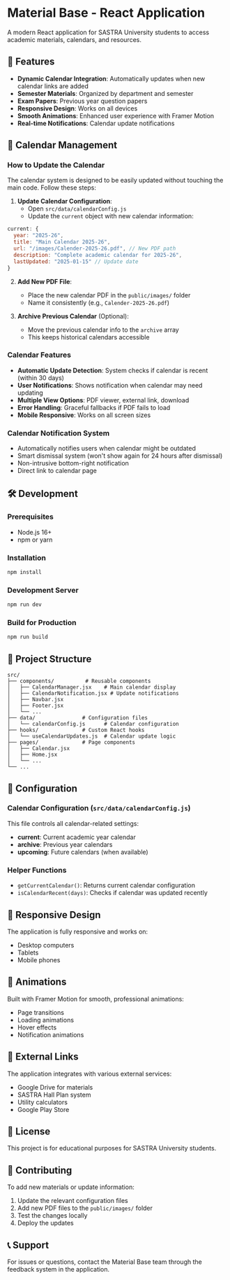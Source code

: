 # Material Base - React Application

A modern React application for SASTRA University students to access academic materials, calendars, and resources.

## 🚀 Features

- **Dynamic Calendar Integration**: Automatically updates when new calendar links are added
- **Semester Materials**: Organized by department and semester
- **Exam Papers**: Previous year question papers
- **Responsive Design**: Works on all devices
- **Smooth Animations**: Enhanced user experience with Framer Motion
- **Real-time Notifications**: Calendar update notifications

## 📅 Calendar Management

### How to Update the Calendar

The calendar system is designed to be easily updated without touching the main code. Follow these steps:

1. **Update Calendar Configuration**:
   - Open `src/data/calendarConfig.js`
   - Update the `current` object with new calendar information:

```javascript
current: {
  year: "2025-26",
  title: "Main Calendar 2025-26", 
  url: "/images/Calender-2025-26.pdf", // New PDF path
  description: "Complete academic calendar for 2025-26",
  lastUpdated: "2025-01-15" // Update date
}
```

2. **Add New PDF File**:
   - Place the new calendar PDF in the `public/images/` folder
   - Name it consistently (e.g., `Calender-2025-26.pdf`)

3. **Archive Previous Calendar** (Optional):
   - Move the previous calendar info to the `archive` array
   - This keeps historical calendars accessible

### Calendar Features

- **Automatic Update Detection**: System checks if calendar is recent (within 30 days)
- **User Notifications**: Shows notification when calendar may need updating
- **Multiple View Options**: PDF viewer, external link, download
- **Error Handling**: Graceful fallbacks if PDF fails to load
- **Mobile Responsive**: Works on all screen sizes

### Calendar Notification System

- Automatically notifies users when calendar might be outdated
- Smart dismissal system (won't show again for 24 hours after dismissal)
- Non-intrusive bottom-right notification
- Direct link to calendar page

## 🛠 Development

### Prerequisites
- Node.js 16+
- npm or yarn

### Installation
```bash
npm install
```

### Development Server
```bash
npm run dev
```

### Build for Production
```bash
npm run build
```

## 📁 Project Structure

```
src/
├── components/          # Reusable components
│   ├── CalendarManager.jsx    # Main calendar display
│   ├── CalendarNotification.jsx # Update notifications
│   ├── Navbar.jsx
│   ├── Footer.jsx
│   └── ...
├── data/               # Configuration files
│   └── calendarConfig.js      # Calendar configuration
├── hooks/              # Custom React hooks
│   └── useCalendarUpdates.js  # Calendar update logic
├── pages/              # Page components
│   ├── Calendar.jsx
│   ├── Home.jsx
│   └── ...
└── ...
```

## 🔧 Configuration

### Calendar Configuration (`src/data/calendarConfig.js`)

This file controls all calendar-related settings:

- **current**: Current academic year calendar
- **archive**: Previous year calendars
- **upcoming**: Future calendars (when available)

### Helper Functions

- `getCurrentCalendar()`: Returns current calendar configuration
- `isCalendarRecent(days)`: Checks if calendar was updated recently

## 📱 Responsive Design

The application is fully responsive and works on:
- Desktop computers
- Tablets
- Mobile phones

## 🎨 Animations

Built with Framer Motion for smooth, professional animations:
- Page transitions
- Loading animations
- Hover effects
- Notification animations

## 🔗 External Links

The application integrates with various external services:
- Google Drive for materials
- SASTRA Hall Plan system
- Utility calculators
- Google Play Store

## 📄 License

This project is for educational purposes for SASTRA University students.

## 🤝 Contributing

To add new materials or update information:
1. Update the relevant configuration files
2. Add new PDF files to the `public/images/` folder
3. Test the changes locally
4. Deploy the updates

## 📞 Support

For issues or questions, contact the Material Base team through the feedback system in the application.